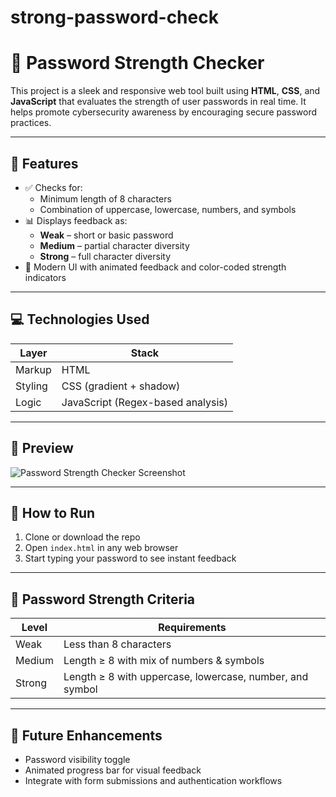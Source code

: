 # strong-password-check
# 🔐 Password Strength Checker

This project is a sleek and responsive web tool built using **HTML**, **CSS**, and **JavaScript** that evaluates the strength of user passwords in real time. It helps promote cybersecurity awareness by encouraging secure password practices.

---

## 🚀 Features

- ✅ Checks for:
  - Minimum length of 8 characters
  - Combination of uppercase, lowercase, numbers, and symbols
- 📊 Displays feedback as:
  - **Weak** – short or basic password
  - **Medium** – partial character diversity
  - **Strong** – full character diversity
- 🎨 Modern UI with animated feedback and color-coded strength indicators

---

## 💻 Technologies Used

| Layer      | Stack                |
|------------|----------------------|
| Markup     | HTML                 |
| Styling    | CSS (gradient + shadow) |
| Logic      | JavaScript (Regex-based analysis) |

---

## 📸 Preview

![Password Strength Checker Screenshot](screenshot.png) <!-- Add your screenshot in the repo -->

---

## 📁 How to Run

1. Clone or download the repo  
2. Open `index.html` in any web browser  
3. Start typing your password to see instant feedback  

---

## 🧠 Password Strength Criteria

| Level   | Requirements                                  |
|---------|-----------------------------------------------|
| Weak    | Less than 8 characters                        |
| Medium  | Length ≥ 8 with mix of numbers & symbols      |
| Strong  | Length ≥ 8 with uppercase, lowercase, number, and symbol |

---

## 📌 Future Enhancements

- Password visibility toggle
- Animated progress bar for visual feedback
- Integrate with form submissions and authentication workflows



